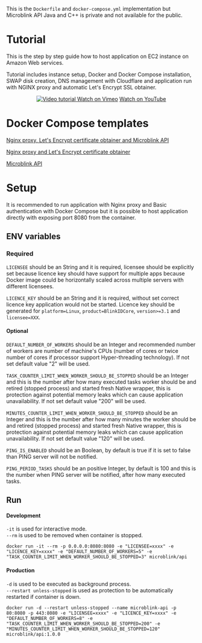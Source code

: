 This is the `Dockerfile` and `docker-compose.yml` implementation but Microblink API Java and C++ is private and not available for the public. 

# Tutorial 

This is the step by step guide how to host application on EC2 instance on Amazon Web services.  

Tutorial includes instance setup, Docker and Docker Compose installation, SWAP disk creation, DNS management with Cloudflare and application run with NGINX proxy and automatic Let's Encrypt SSL obtainer.

<p align="center" >
  <a href="https://youtu.be/kIR4SVRSa9U" target="_blank">
    <img src="https://raw.githubusercontent.com/microblink/docker/83c07acda6f15765b47e8f90f8335cac52105713/api/tutorial_aws.gif" alt="Video tutorial" />
  </a>
  <a href="https://vimeo.com/241867174" target="_blank">Watch on Vimeo</a>
  <a href="https://youtu.be/kIR4SVRSa9U" target="_blank">Watch on YouTube</a>
</p>

# Docker Compose templates

[Nginx proxy, Let's Encrypt certificate obtainer and Microblink API](./docker-compose.yml)  

[Nginx proxy and Let's Encrypt certificate obtainer](./docker-compose.nginx.yml)  

[Microblink API](./docker-compose.api.yml)  
 

# Setup

It is recommended to run application with Nginx proxy and Basic authentication with Docker Compose but it is possible to host application directly with exposing port 8080 from the container. 

## ENV variables

### Required

`LICENSEE` should be an String and it is required, licensee should be explicitly set because licence key should have support for multiple apps because Docker image could be horizontally scaled across multiple servers with different licensees.  

`LICENCE_KEY` should be an String and it is required, without set correct licence key application would not be started. Licence key should be generated for `platform=Linux`, `product=BlinkIDCore`, `version>=3.1` and `licensee=XXX`.  

#### Optional

`DEFAULT_NUMBER_OF_WORKERS` should be an Integer and recommended number of workers are number of machine's CPUs (number of cores or twice number of cores if processor support Hyper-threading technology). If not set default value "2" will be used.  

`TASK_COUNTER_LIMIT_WHEN_WORKER_SHOULD_BE_STOPPED` should be an Integer and this is the number after how many executed tasks worker should be and retired (stopped process) and started fresh Native wrapper, this is protection against potential memory leaks which can cause application unavailability. If not set default value "200" will be used.  

`MINUTES_COUNTER_LIMIT_WHEN_WORKER_SHOULD_BE_STOPPED` should be an Integer and this is the number after how many minutes the worker should be and retired (stopped process) and started fresh Native wrapper, this is protection against potential memory leaks which can cause application unavailability. If not set default value "120" will be used.

`PING_IS_ENABLED` should be an Boolean, by default is true if it is set to false than PING server will not be notified.  

`PING_PERIOD_TASKS` should be an positive Integer, by default is 100 and this is the number when PING server will be notified, after how many executed tasks.  

## Run

#### Development

`-it` is used for interactive mode.  
`--rm` is used to be removed when container is stopped.  

`docker run -it --rm -p 0.0.0.0:8080:8080 -e "LICENSEE=xxxx" -e "LICENCE_KEY=xxxx" -e "DEFAULT_NUMBER_OF_WORKERS=5" -e "TASK_COUNTER_LIMIT_WHEN_WORKER_SHOULD_BE_STOPPED=3" microblink/api`

#### Production

`-d` is used to be executed as background process.  
`--restart unless-stopped` is used as protection to be automatically restarted if container is down.   

`docker run -d --restart unless-stopped --name microblink-api -p 80:8080 -p 443:8080 -e "LICENSEE=xxxx" -e "LICENCE_KEY=xxxx" -e "DEFAULT_NUMBER_OF_WORKERS=8" -e "TASK_COUNTER_LIMIT_WHEN_WORKER_SHOULD_BE_STOPPED=200" -e "MINUTES_COUNTER_LIMIT_WHEN_WORKER_SHOULD_BE_STOPPED=120" microblink/api:1.0.0`